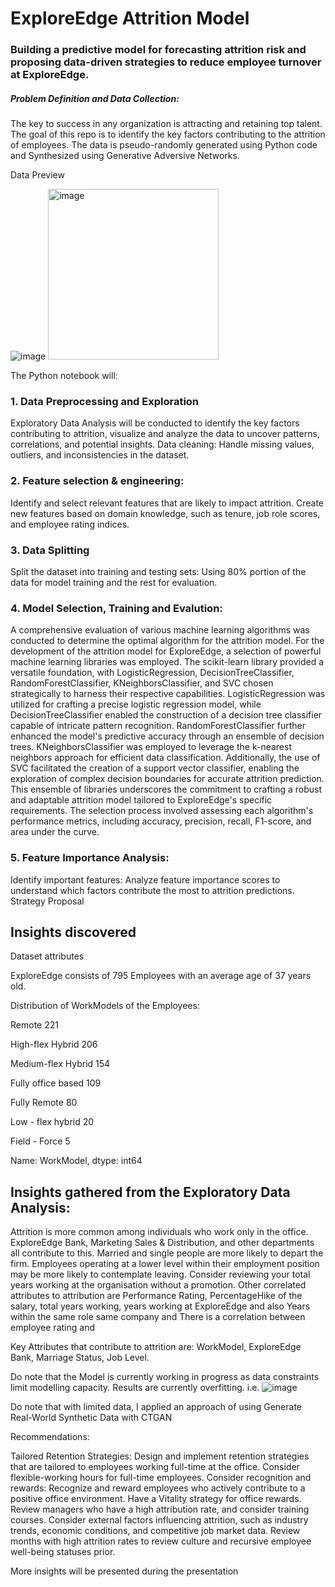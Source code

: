 #  ExploreEdge Attrition Model


### Building a predictive model for forecasting attrition risk and proposing data-driven strategies to reduce employee turnover at ExploreEdge.

##### Problem Definition and Data Collection:
The key to success in any organization is attracting and retaining top talent. The goal of this repo is to identify the key factors contributing to the attrition of employees. The data is pseudo-randomly generated using Python code and Synthesized using Generative Adversive Networks.


Data Preview


![image](https://github.com/ShaunMoloi/Attrition/assets/34385762/56cb6151-84d7-49a0-8fdc-211e19c5e207)
<img width="273" alt="image" src="https://github.com/ShaunMoloi/Attrition/assets/34385762/3abcabec-d4ef-40ab-b84e-6e958c1c7921">

The Python notebook will:
### 1. Data Preprocessing and Exploration
Exploratory Data Analysis will be conducted to identify the key factors contributing to attrition, visualize and analyze the data to uncover patterns, correlations, and potential insights. Data cleaning: Handle missing values, outliers, and inconsistencies in the dataset.
### 2. Feature selection & engineering: 
Identify and select relevant features that are likely to impact attrition. Create new features based on domain knowledge, such as tenure, job role scores, and employee rating indices.
### 3. Data Splitting
Split the dataset into training and testing sets: Using 80% portion of the data for model training and the rest for evaluation. 
### 4. Model Selection, Training and Evalution:
A comprehensive evaluation of various machine learning algorithms was conducted to determine the optimal algorithm for the attrition model. For the development of the attrition model for ExploreEdge, a selection of powerful machine learning libraries was employed. The scikit-learn library provided a versatile foundation, with LogisticRegression, DecisionTreeClassifier, RandomForestClassifier, KNeighborsClassifier, and SVC chosen strategically to harness their respective capabilities. LogisticRegression was utilized for crafting a precise logistic regression model, while DecisionTreeClassifier enabled the construction of a decision tree classifier capable of intricate pattern recognition. RandomForestClassifier further enhanced the model's predictive accuracy through an ensemble of decision trees. KNeighborsClassifier was employed to leverage the k-nearest neighbors approach for efficient data classification. Additionally, the use of SVC facilitated the creation of a support vector classifier, enabling the exploration of complex decision boundaries for accurate attrition prediction. This ensemble of libraries underscores the commitment to crafting a robust and adaptable attrition model tailored to ExploreEdge's specific requirements.
The selection process involved assessing each algorithm's performance metrics, including accuracy, precision, recall, F1-score, and area under the curve.
### 5. Feature Importance Analysis:
Identify important features: Analyze feature importance scores to understand which factors contribute the most to attrition predictions.
Strategy Proposal

## Insights discovered
Dataset attributes

ExploreEdge consists of 795 Employees with an average age of 37 years old. 

Distribution of WorkModels of the Employees:

Remote                221

High-flex Hybrid      206

Medium-flex Hybrid    154

Fully office based    109

Fully Remote           80

Low - flex hybrid      20

Field - Force           5

Name: WorkModel, dtype: int64

## Insights gathered from the Exploratory Data Analysis: 
Attrition is more common among individuals who work only in the office. ExploreEdge Bank, Marketing Sales & Distribution, and other departments all contribute to this. Married and single people are more likely to depart the firm. Employees operating at a lower level within their employment position may be more likely to contemplate leaving. Consider reviewing your total years working at the organisation without a promotion. Other correlated attributes to attribution are Performance Rating, PercentageHike of the salary, total years working, years working at ExploreEdge and also Years within the same role same company and  There is a correlation between employee rating and 

Key Attributes that contribute to attrition are:
WorkModel, ExploreEdge Bank, Marriage Status, Job Level.

Do note that the Model is currently working in progress as data constraints limit modelling capacity. Results are currently overfitting.
i.e. ![image](https://github.com/ShaunMoloi/Attrition/assets/34385762/4ef00567-c3d2-4f31-9988-8202540c9e7d)

Do note that with limited data, I applied an approach of using Generate Real-World Synthetic Data with CTGAN
 
Recommendations:

Tailored Retention Strategies: 
Design and implement retention strategies that are tailored to employees working full-time at the office. Consider flexible-working hours for full-time employees. 
Consider recognition and rewards: Recognize and reward employees who actively contribute to a positive office environment.
Have a Vitality strategy for office rewards. 
Review managers who have a high attribution rate, and consider training courses. 
Consider external factors influencing attrition, such as industry trends, economic conditions, and competitive job market data.
Review months with high attrition rates to review culture and recursive employee well-being statuses prior.


More insights will be presented during the presentation
